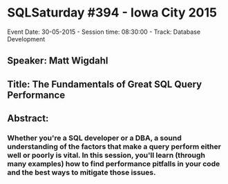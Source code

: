 # SQLSaturday #394 - Iowa City 2015
Event Date: 30-05-2015 - Session time: 08:30:00 - Track: Database Development
## Speaker: Matt Wigdahl
## Title: The Fundamentals of Great SQL Query Performance
## Abstract:
### Whether you're a SQL developer or a DBA, a sound understanding of the factors that make a query perform either well or poorly is vital.  In this session, you'll learn (through many examples) how to find performance pitfalls in your code and the best ways to mitigate those issues.
